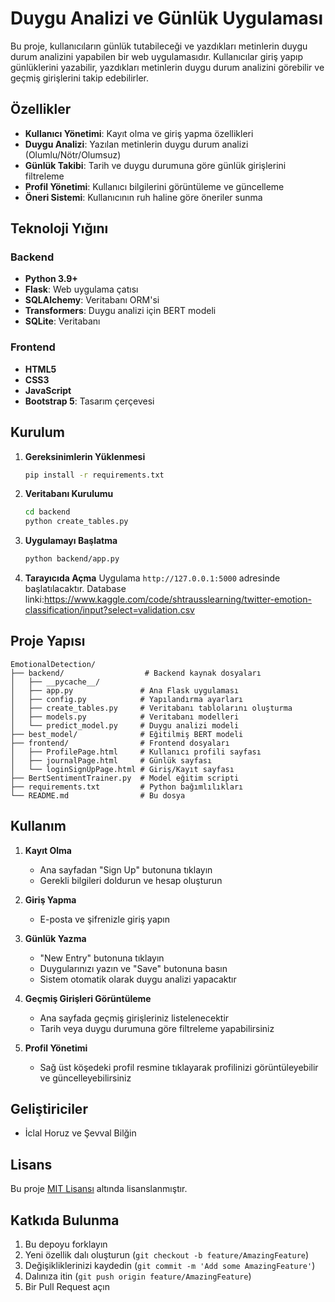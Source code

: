 # Duygu Analizi ve Günlük Uygulaması

Bu proje, kullanıcıların günlük tutabileceği ve yazdıkları metinlerin duygu durum analizini yapabilen bir web uygulamasıdır. Kullanıcılar giriş yapıp günlüklerini yazabilir, yazdıkları metinlerin duygu durum analizini görebilir ve geçmiş girişlerini takip edebilirler.

## Özellikler

- **Kullanıcı Yönetimi**: Kayıt olma ve giriş yapma özellikleri
- **Duygu Analizi**: Yazılan metinlerin duygu durum analizi (Olumlu/Nötr/Olumsuz)
- **Günlük Takibi**: Tarih ve duygu durumuna göre günlük girişlerini filtreleme
- **Profil Yönetimi**: Kullanıcı bilgilerini görüntüleme ve güncelleme
- **Öneri Sistemi**: Kullanıcının ruh haline göre öneriler sunma

## Teknoloji Yığını

### Backend
- **Python 3.9+**
- **Flask**: Web uygulama çatısı
- **SQLAlchemy**: Veritabanı ORM'si
- **Transformers**: Duygu analizi için BERT modeli
- **SQLite**: Veritabanı

### Frontend
- **HTML5**
- **CSS3**
- **JavaScript**
- **Bootstrap 5**: Tasarım çerçevesi

## Kurulum

1. **Gereksinimlerin Yüklenmesi**
   ```bash
   pip install -r requirements.txt
   ```

2. **Veritabanı Kurulumu**
   ```bash
   cd backend
   python create_tables.py
   ```

3. **Uygulamayı Başlatma**
   ```bash
   python backend/app.py
   ```

4. **Tarayıcıda Açma**
   Uygulama `http://127.0.0.1:5000` adresinde başlatılacaktır.
Database linki:https://www.kaggle.com/code/shtrausslearning/twitter-emotion-classification/input?select=validation.csv
## Proje Yapısı

```
EmotionalDetection/
├── backend/                  # Backend kaynak dosyaları
│   ├── __pycache__/
│   ├── app.py               # Ana Flask uygulaması
│   ├── config.py            # Yapılandırma ayarları
│   ├── create_tables.py     # Veritabanı tablolarını oluşturma
│   ├── models.py            # Veritabanı modelleri
│   └── predict_model.py     # Duygu analizi modeli
├── best_model/              # Eğitilmiş BERT modeli
├── frontend/                # Frontend dosyaları
│   ├── ProfilePage.html     # Kullanıcı profili sayfası
│   ├── journalPage.html     # Günlük sayfası
│   └── loginSignUpPage.html # Giriş/Kayıt sayfası
├── BertSentimentTrainer.py  # Model eğitim scripti
├── requirements.txt         # Python bağımlılıkları
└── README.md                # Bu dosya
```

## Kullanım

1. **Kayıt Olma**
   - Ana sayfadan "Sign Up" butonuna tıklayın
   - Gerekli bilgileri doldurun ve hesap oluşturun

2. **Giriş Yapma**
   - E-posta ve şifrenizle giriş yapın

3. **Günlük Yazma**
   - "New Entry" butonuna tıklayın
   - Duygularınızı yazın ve "Save" butonuna basın
   - Sistem otomatik olarak duygu analizi yapacaktır

4. **Geçmiş Girişleri Görüntüleme**
   - Ana sayfada geçmiş girişleriniz listelenecektir
   - Tarih veya duygu durumuna göre filtreleme yapabilirsiniz

5. **Profil Yönetimi**
   - Sağ üst köşedeki profil resmine tıklayarak profilinizi görüntüleyebilir ve güncelleyebilirsiniz

## Geliştiriciler

- İclal Horuz ve Şevval Bilğin

## Lisans

Bu proje [MIT Lisansı](LICENSE) altında lisanslanmıştır.

## Katkıda Bulunma

1. Bu depoyu forklayın
2. Yeni özellik dalı oluşturun (`git checkout -b feature/AmazingFeature`)
3. Değişikliklerinizi kaydedin (`git commit -m 'Add some AmazingFeature'`)
4. Dalınıza itin (`git push origin feature/AmazingFeature`)
5. Bir Pull Request açın

